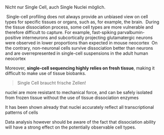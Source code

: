 
Nicht nur Single Cell, auch Single Nuclei möglich.

 Single-cell profiling does not always provide an unbiased view on cell types for specific tissues or organs, such as, for example, the brain.
 During the tissue dissociation process, some cell types are more vulnerable and therefore difficult to capture. For example, fast-spiking parvalbumin-positive interneurons and subcortically projecting glutamatergic neurons were observed in lower proportions than expected in mouse neocortex
 On the contrary, non-neuronal cells survive dissociation better than neurons and are overrepresented in single-cell suspensions in the adult human neocortex


Moreover, **single-cell sequencing highly relies on fresh tissue**, making it difficult to make use of tissue biobanks.
> Single Cell braucht frische Zellen!


nuclei are more resistant to mechanical force, and can be safely isolated from frozen tissue without the use of tissue dissociation enzymes

It has been shown already that nuclei accurately reflect all transcriptional patterns of cells


Data analysis however should be aware of the fact that dissociation ability will have a strong effect on the potentially observable cell types.